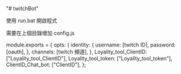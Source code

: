 "# twitchBot"

使用 run.bat 開啟程式

需要在上個目錄增加 config.js

module.exports = {
opts: {
identity: {
username: [twitch ID],
password: [oauth],
},
channels: [twitch 頻道],
},
Loyality_tool_ClientID: ["Loyality_tool_ClientID"],
Loyality_tool_token: ["Loyality_tool_token"],
ClientID_Chat_bot: ["ClientID"],
};
